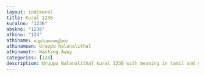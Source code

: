 ```yaml
---
layout: indikural
title: Kural 1236
kuralno: "1236"
abskno: "1236"
athino: "124"
athiname: உறுப்புநலனழிதல்
athinameen: Uruppu Nalanalithal
athinametr: Wasting Away
categories: [124]
description: Uruppu Nalanalithal kural 1236 with meaning in tamil and english 
---
```


